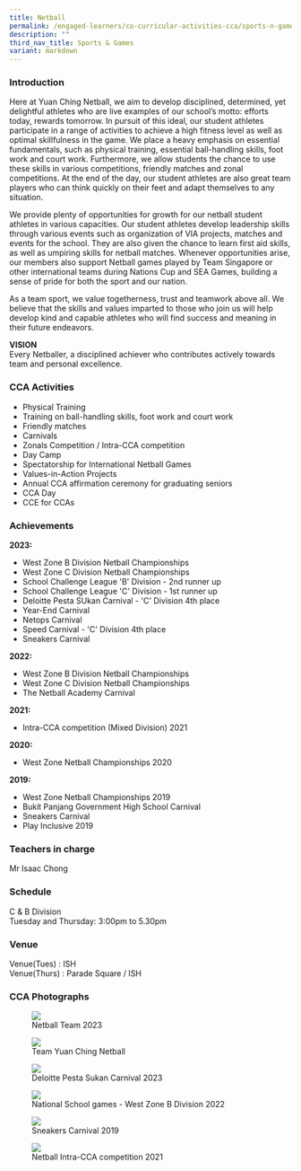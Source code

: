 ```yaml
---
title: Netball
permalink: /engaged-learners/co-curricular-activities-cca/sports-n-games/netball/
description: ""
third_nav_title: Sports & Games
variant: markdown
---
```

### Introduction

Here at Yuan Ching Netball, we aim to develop disciplined, determined, yet delightful athletes who are live examples of our school’s motto: efforts today, rewards tomorrow. In pursuit of this ideal, our student athletes participate in a range of activities to achieve a high fitness level as well as optimal skillfulness in the game. We place a heavy emphasis on essential fundamentals, such as physical training, essential ball-handling skills, foot work and court work. Furthermore, we allow students the chance to use these skills in various competitions, friendly matches and zonal competitions. At the end of the day, our student athletes are also great team players who can think quickly on their feet and adapt themselves to any situation. <br>

We provide plenty of opportunities for growth for our netball student athletes in various capacities. Our student athletes develop leadership skills through various events such as organization of VIA projects, matches and events for the school. They are also given the chance to learn first aid skills, as well as umpiring skills for netball matches. Whenever opportunities arise, our members also support Netball games played by Team Singapore or other international teams during Nations Cup and SEA Games, building a sense of pride for both the sport and our nation.<br>

As a team sport, we value togetherness, trust and teamwork above all. We believe that the skills and values imparted to those who join us will help develop kind and capable athletes who will find success and meaning in their future endeavors.



**VISION** <br>
Every Netballer, a disciplined achiever who contributes actively towards team and personal excellence.

### CCA Activities

*   Physical Training
*   Training on ball-handling skills, foot work and court work
*   Friendly matches
*   Carnivals
*   Zonals Competition / Intra-CCA competition
*   Day Camp
*   Spectatorship for International Netball Games
*   Values-in-Action Projects
*   Annual CCA affirmation ceremony for graduating seniors
*   CCA Day
*   CCE for CCAs

### Achievements

**2023:**
*  West Zone B Division Netball Championships
*  West Zone C Division Netball Championships
*  School Challenge League 'B' Division - 2nd runner up
*  School Challenge League 'C' Division - 1st runner up
*  Deloitte Pesta SUkan Carnival - 'C' Division 4th place
*  Year-End Carnival
*  Netops Carnival
*  Speed Carnival - 'C' Division 4th place
*  Sneakers Carnival

**2022:**
*   West Zone B Division Netball Championships
*  West Zone C Division Netball Championships
*  The Netball Academy Carnival

**2021:**
*   Intra-CCA competition (Mixed Division) 2021

**2020:**
*   West Zone Netball Championships 2020

**2019:**
*   West Zone Netball Championships 2019
*   Bukit Panjang Government High School Carnival
*   Sneakers Carnival
*   Play Inclusive 2019

### Teachers in charge

Mr Isaac Chong <br>


### Schedule

C &amp; B Division <br>
Tuesday and Thursday: 3:00pm to 5.30pm 



### Venue

Venue(Tues) : ISH <br>
Venue(Thurs) : Parade Square / ISH

### CCA Photographs


<figure>  
<img src="/images/01_Netball_Team_2023.jpg">  
<figcaption> Netball Team 2023 </figcaption>  
</figure>

<figure>  
<img src="/images/Netball-2.jpg">  
<figcaption> Team Yuan Ching Netball </figcaption>  
</figure>

<figure>  
<img src="/images/03_Deloitte_Pesta_Sukan_Carnival_2023.jpg">  
<figcaption> Deloitte Pesta Sukan Carnival 2023 </figcaption>  
</figure>

<figure>  
<img src="/images/04_National_School_Games___West_Zone_B_Division_2022.jpg">  
<figcaption> National School games - West Zone B Division 2022 </figcaption>  
</figure>

<figure>  
<img src="/images/05_Sneakers_Carnival_2019.jpg">  
<figcaption> Sneakers Carnival 2019 </figcaption>  
</figure>

<figure>  
<img src="/images/Netball-7.jpg">  
<figcaption> Netball Intra-CCA competition 2021</figcaption>  
</figure>